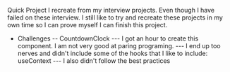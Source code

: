 Quick Project I recreate from my interview projects. Even though I have failed on these interview. I still like to try and recreate these projects in my own time so I can prove myself I can finish this project.
- Challenges
-- CountdownClock 
--- I got an hour to create this component. I am not very good at paring programing. 
--- I end up too nerves and didn't include some of the hooks that I like to include: useContext
--- I also didn't follow the best practices 
